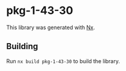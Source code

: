 # pkg-1-43-30

This library was generated with [Nx](https://nx.dev).

## Building

Run `nx build pkg-1-43-30` to build the library.
